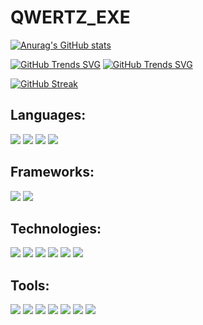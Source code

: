 # QWERTZ_EXE

[![Anurag's GitHub stats](https://github-readme-stats.vercel.app/api?username=QWERTZexe)](https://github.com/anuraghazra/github-readme-stats)

[![GitHub Trends SVG](https://api.githubtrends.io/user/svg/QWERTZexe/repos?time_range=one_year&group=other&loc_metric=changed&theme=dark)](https://githubtrends.io)
[![GitHub Trends SVG](
https://api.githubtrends.io/user/svg/QWERTZexe/langs?time_range=one_year&use_percent=True&group=other&loc_metric=changed&compact=True&theme=dark)](https://githubtrends.io)

[![GitHub Streak](https://streak-stats.demolab.com?user=QWERTZexe&date_format=j%20M%5B%20Y%5D)](https://git.io/streak-stats)

## Languages:
<img src="https://img.shields.io/badge/Python-FFD43B?style=for-the-badge&logo=python&logoColor=blue"> <img src="https://img.shields.io/badge/HTML5-E34F26?style=for-the-badge&logo=html5&logoColor=white"> <img src="https://img.shields.io/badge/CSS3-1572B6?style=for-the-badge&logo=css3&logoColor=white"> <img src="https://img.shields.io/badge/Kotlin-7F52FF?style=for-the-badge&logo=kotlin&logoColor=white">
## Frameworks:
<img src="https://img.shields.io/badge/Flask-000000?style=for-the-badge&logo=flask&logoColor=white"> <img src="https://img.shields.io/badge/Tkinter-3178C6?style=for-the-badge&logo=tkinter&logoColor=white">

## Technologies:
<img src="https://img.shields.io/badge/pypi-3775A9?style=for-the-badge&logo=pypi&logoColor=white"> <img src="https://img.shields.io/badge/json-5E5C5C?style=for-the-badge&logo=json&logoColor=white"> <img src="https://img.shields.io/badge/Raspberry%20Pi-A22846?style=for-the-badge&logo=Raspberry%20Pi&logoColor=white"> <img src="https://img.shields.io/badge/Windows-0078D6?style=for-the-badge&logo=windows&logoColor=white"> <img src="https://img.shields.io/badge/Kali_Linux-557C94?style=for-the-badge&logo=kali-linux&logoColor=white"> <img src="https://img.shields.io/badge/Android-3DDC84?style=for-the-badge&logo=android&logoColor=white">

## Tools:
<img src="https://img.shields.io/badge/ChatGPT-%23412991?style=for-the-badge&logo=openai"> <img src="https://img.shields.io/badge/blender-%23F5792A.svg?style=for-the-badge&logo=blender&logoColor=white"> <img src="https://img.shields.io/badge/gimp-5C5543?style=for-the-badge&logo=gimp&logoColor=white"> <img src="https://img.shields.io/badge/powershell-5391FE?style=for-the-badge&logo=powershell&logoColor=white"> <img src="https://img.shields.io/badge/GIT-E44C30?style=for-the-badge&logo=git&logoColor=white"> <img src="https://img.shields.io/badge/Visual_Studio_Code-0078D4?style=for-the-badge&logo=visual%20studio%20code&logoColor=white"> <img src="https://img.shields.io/badge/Microsoft_Office-D83B01?style=for-the-badge&logo=microsoft-office&logoColor=white">
